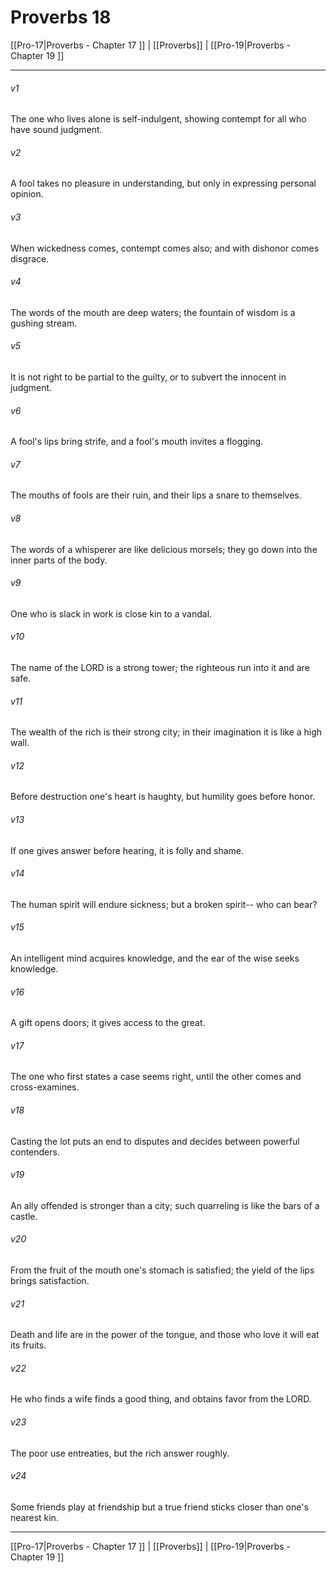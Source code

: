 # Proverbs 18

[[Pro-17|Proverbs - Chapter 17 ]] | [[Proverbs]] | [[Pro-19|Proverbs - Chapter 19 ]]
***

###### v1
The one who lives alone is self-indulgent, showing contempt for all who have sound judgment.
###### v2
A fool takes no pleasure in understanding, but only in expressing personal opinion.
###### v3
When wickedness comes, contempt comes also; and with dishonor comes disgrace.
###### v4
The words of the mouth are deep waters; the fountain of wisdom is a gushing stream.
###### v5
It is not right to be partial to the guilty, or to subvert the innocent in judgment.
###### v6
A fool's lips bring strife, and a fool's mouth invites a flogging.
###### v7
The mouths of fools are their ruin, and their lips a snare to themselves.
###### v8
The words of a whisperer are like delicious morsels; they go down into the inner parts of the body.
###### v9
One who is slack in work is close kin to a vandal.
###### v10
The name of the LORD is a strong tower; the righteous run into it and are safe.
###### v11
The wealth of the rich is their strong city; in their imagination it is like a high wall.
###### v12
Before destruction one's heart is haughty, but humility goes before honor.
###### v13
If one gives answer before hearing, it is folly and shame.
###### v14
The human spirit will endure sickness; but a broken spirit-- who can bear?
###### v15
An intelligent mind acquires knowledge, and the ear of the wise seeks knowledge.
###### v16
A gift opens doors; it gives access to the great.
###### v17
The one who first states a case seems right, until the other comes and cross-examines.
###### v18
Casting the lot puts an end to disputes and decides between powerful contenders.
###### v19
An ally offended is stronger than a city; such quarreling is like the bars of a castle.
###### v20
From the fruit of the mouth one's stomach is satisfied; the yield of the lips brings satisfaction.
###### v21
Death and life are in the power of the tongue, and those who love it will eat its fruits.
###### v22
He who finds a wife finds a good thing, and obtains favor from the LORD.
###### v23
The poor use entreaties, but the rich answer roughly.
###### v24
Some friends play at friendship but a true friend sticks closer than one's nearest kin.

***

[[Pro-17|Proverbs - Chapter 17 ]] | [[Proverbs]] | [[Pro-19|Proverbs - Chapter 19 ]]

